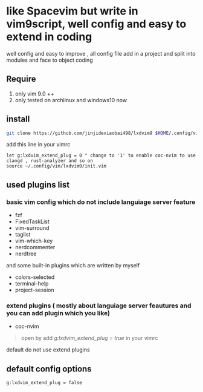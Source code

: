 # like Spacevim but write in vim9script, well config and easy to extend in coding 

well config and easy to improve , all config  file add in a project and split into modules and face to object coding

## Require

1. only vim 9.0 ++
2. only tested on archlinux and windows10 now

##  install
```bash
git clone https://github.com/jinjidexiaobai498/lxdvim9 $HOME/.config/vim/lxdvim9 --depth 1
```

add this line in your vimrc
```vim
let g:lxdvim_extend_plug = 0 " change to '1' to enable coc-nvim to use clangd , rust-analyzer and so on
source ~/.config/vim/lxdvim9/init.vim
```
## used plugins list

### basic vim config which do not include languiage server  feature
- fzf
- FixedTaskList
- vim-surround
- taglist
- vim-which-key
- nerdcommenter
- nerdtree

and some built-in plugins which are written by myself

- colors-selected
- terminal-help
- project-session

### extend  plugins ( mostly about languiage server feautures and you can add plugin which you like)

- coc-nvim

> open by add *g:lxdvim_extend_plug = true* in your vimrc 

default do not use extend plugins

## default config options

```vim
g:lxdvim_extend_plug = false
```

